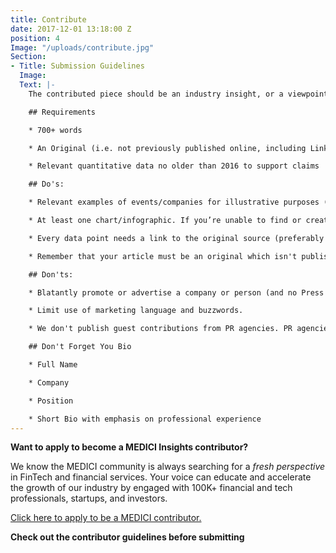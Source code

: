 ```yaml
---
title: Contribute
date: 2017-12-01 13:18:00 Z
position: 4
Image: "/uploads/contribute.jpg"
Section:
- Title: Submission Guidelines
  Image: 
  Text: |-
    The contributed piece should be an industry insight, or a viewpoint on a FinTech topic, or an opinion article aimed to inform the industry at-large. Contributions should not be promotional pieces about a product, service, or company.

    ## Requirements

    * 700+ words

    * An Original (i.e. not previously published online, including LinkedIn, Medium, or blog)

    * Relevant quantitative data no older than 2016 to support claims

    ## Do's:

    * Relevant examples of events/companies for illustrative purposes (provide source links)

    * At least one chart/infographic. If you’re unable to find or create one, we can help. Send us a sketch or idea. Don’t forget to link to the source if referencing a 3rd party.

    * Every data point needs a link to the original source (preferably the original document, report, etc.)

    * Remember that your article must be an original which isn't published on other sites.

    ## Don'ts:

    * Blatantly promote or advertise a company or person (and no Press Releases…unless they are so good we can’t tell they are PRs!)

    * Limit use of marketing language and buzzwords.

    * We don't publish guest contributions from PR agencies. PR agencies *can* contribute articles written by their client(s).

    ## Don't Forget You Bio

    * Full Name

    * Company

    * Position

    * Short Bio with emphasis on professional experience
---
```


**Want to apply to become a MEDICI Insights contributor?**

We know the MEDICI community is always searching for a *fresh perspective* in FinTech and financial services. Your voice can educate and accelerate the growth of our industry by engaged with 100K+ financial and tech professionals, startups, and investors.

[Click here to apply to be a MEDICI contributor.](https://docs.google.com/forms/d/e/1FAIpQLSfrTExfWCVPz21cVG05bOQCJ9Zo5M5_R4qu-uSIEynsVUhCdA/viewform)

**Check out the contributor guidelines before submitting**
